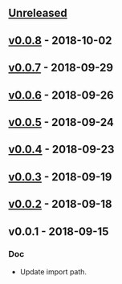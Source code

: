 <a name="unreleased"></a>
## [Unreleased]


<a name="v0.0.8"></a>
## [v0.0.8] - 2018-10-02

<a name="v0.0.7"></a>
## [v0.0.7] - 2018-09-29

<a name="v0.0.6"></a>
## [v0.0.6] - 2018-09-26

<a name="v0.0.5"></a>
## [v0.0.5] - 2018-09-24

<a name="v0.0.4"></a>
## [v0.0.4] - 2018-09-23

<a name="v0.0.3"></a>
## [v0.0.3] - 2018-09-19

<a name="v0.0.2"></a>
## [v0.0.2] - 2018-09-18

<a name="v0.0.1"></a>
## v0.0.1 - 2018-09-15
### Doc
- Update import path.


[Unreleased]: https://github.com/shuheiktgw/go-travis/compare/v0.0.8...HEAD
[v0.0.8]: https://github.com/shuheiktgw/go-travis/compare/v0.0.7...v0.0.8
[v0.0.7]: https://github.com/shuheiktgw/go-travis/compare/v0.0.6...v0.0.7
[v0.0.6]: https://github.com/shuheiktgw/go-travis/compare/v0.0.5...v0.0.6
[v0.0.5]: https://github.com/shuheiktgw/go-travis/compare/v0.0.4...v0.0.5
[v0.0.4]: https://github.com/shuheiktgw/go-travis/compare/v0.0.3...v0.0.4
[v0.0.3]: https://github.com/shuheiktgw/go-travis/compare/v0.0.2...v0.0.3
[v0.0.2]: https://github.com/shuheiktgw/go-travis/compare/v0.0.1...v0.0.2
